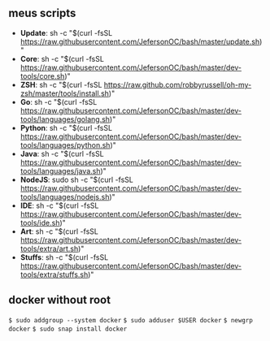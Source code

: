 ## meus scripts

* **Update**: sh -c "$(curl -fsSL https://raw.githubusercontent.com/JefersonOC/bash/master/update.sh)"
* **Core**: sh -c "$(curl -fsSL https://raw.githubusercontent.com/JefersonOC/bash/master/dev-tools/core.sh)"
* **ZSH**: sh -c "$(curl -fsSL https://raw.github.com/robbyrussell/oh-my-zsh/master/tools/install.sh)"
* **Go**: sh -c "$(curl -fsSL https://raw.githubusercontent.com/JefersonOC/bash/master/dev-tools/languages/golang.sh)"
* **Python**: sh -c "$(curl -fsSL https://raw.githubusercontent.com/JefersonOC/bash/master/dev-tools/languages/python.sh)"
* **Java**: sh -c "$(curl -fsSL https://raw.githubusercontent.com/JefersonOC/bash/master/dev-tools/languages/java.sh)"
* **NodeJS**: sudo sh -c "$(curl -fsSL https://raw.githubusercontent.com/JefersonOC/bash/master/dev-tools/languages/nodejs.sh)"
* **IDE**: sh -c "$(curl -fsSL https://raw.githubusercontent.com/JefersonOC/bash/master/dev-tools/ide.sh)"
* **Art**: sh -c "$(curl -fsSL https://raw.githubusercontent.com/JefersonOC/bash/master/dev-tools/extra/art.sh)"
* **Stuffs**: sh -c "$(curl -fsSL https://raw.githubusercontent.com/JefersonOC/bash/master/dev-tools/extra/stuffs.sh)"

## docker without root
```$ sudo addgroup --system docker```
```$ sudo adduser $USER docker```
```$ newgrp docker```
```$ sudo snap install docker```
